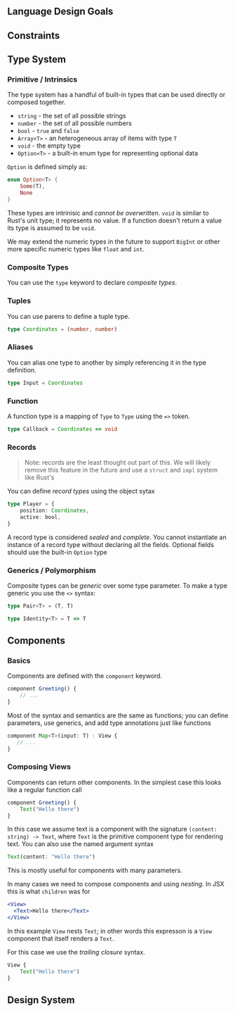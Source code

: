 ## Language Design Goals

## Constraints

## Type System

### Primitive / Intrinsics

The type system has a handful of built-in types that can be used directly or composed together.

* `string` - the set of all possible strings
* `number` - the set of all possible numbers
* `bool` - `true` and `false`
* `Array<T>` - an heterogeneous array of items with type `T`
* `void` - the empty type
* `Option<T>` - a built-in enum type for representing optional data

`Option` is defined simply as:

```rust
enum Option<T> {
    Some(T),
    None
}
```

These types are intrinisic and *cannot be overwritten*. `void` is similar to Rust's unit type; it represents no value. If a function doesn't return a value its type is assumed to be `void`.

We may extend the numeric types in the future to support `BigInt` or other more specific numeric types like `float` and `int`.

### Composite Types

You can use the `type` keyword to declare _composite types_. 


### Tuples

You can use parens to define a tuple type.

```ts
type Coordinates = (number, number)
```

### Aliases

You can alias one type to another by simply referencing it in the type definition.

```ts
type Input = Coordinates
```

### Function 
A function type is a mapping of `Type` to `Type` using the `=>` token.

```ts
type Callback = Coordinates => void
```

### Records

> Note: records are the least thought out part of this. We will likely remove this feature in the future and use
> a `struct` and `impl` system like Rust's

You can define _record types_ using the object sytax

```ts
type Player = {
    position: Coordinates,
    active: bool,
}
```

A record type is considered _sealed_ and _complete_. You cannot instantiate an instance of a record type without declaring all the fields. Optional fields should use the built-in `Option` type


### Generics / Polymorphism

Composite types can be _generic_ over some type parameter. To make a type generic you use the `<>` syntax:

```ts
type Pair<T> = (T, T)
```

```ts
type Identity<T> = T => T
```


## Components

### Basics

Components are defined with the `component` keyword.

```ts
component Greeting() {
    // ...
}
```

Most of the syntax and semantics are the same as functions; you can define parameters, use generics, and add type annotations just like functions

```ts
component Map<T>(input: T) : View {
   // ...
}
```


### Composing Views

Components can return other components. In the simplest case this looks like a regular function call

```ts
component Greeting() {
    Text("Hello there")
}
```

In this case we assume text is a component with the signature `(content: string) -> Text`, where `Text` is the primitive component type for rendering text. You can also use the named argument syntax

```ts
Text(content: "Hello there")
```

This is mostly useful for components with many parameters.

In many cases we need to compose components and using _nesting_. In JSX this is what `children` was for

```jsx
<View>
  <Text>Hello there</Text>
</View>
```

In this example `View` nests `Text`; in other words this expresson is a `View` component that itself renders a `Text`.

For this case we use the _trailing closure_ syntax.

```ts
View {
    Text("Hello there")
}
```



## Design System

